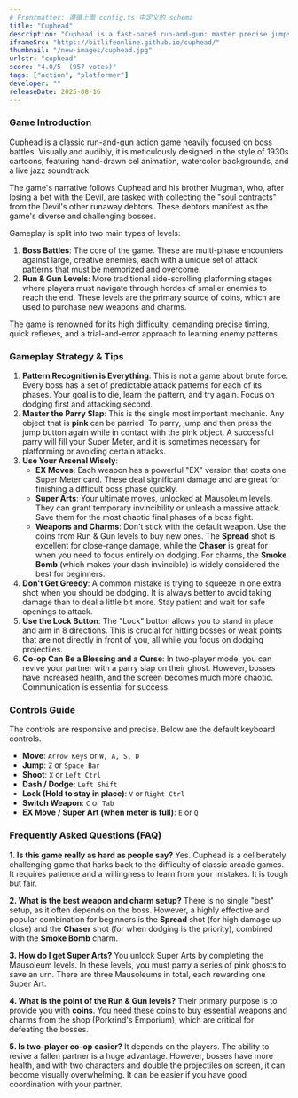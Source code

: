 ```yaml
---
# Frontmatter: 遵循上面 config.ts 中定义的 schema
title: "Cuphead"
description: "Cuphead is a fast‑paced run‑and‑gun: master precise jumps, dashes, and boss patterns to survive intense fights."
iframeSrc: "https://bitlifeonline.github.io/cuphead/"
thumbnail: "/new-images/cuphead.jpg"
urlstr: "cuphead"
score: "4.0/5  (957 votes)"
tags: ["action", "platformer"]
developer: ""
releaseDate: 2025-08-16
---
```




### **Game Introduction**

Cuphead is a classic run-and-gun action game heavily focused on boss battles. Visually and audibly, it is meticulously designed in the style of 1930s cartoons, featuring hand-drawn cel animation, watercolor backgrounds, and a live jazz soundtrack.

The game's narrative follows Cuphead and his brother Mugman, who, after losing a bet with the Devil, are tasked with collecting the "soul contracts" from the Devil's other runaway debtors. These debtors manifest as the game's diverse and challenging bosses.

Gameplay is split into two main types of levels:
1.  **Boss Battles**: The core of the game. These are multi-phase encounters against large, creative enemies, each with a unique set of attack patterns that must be memorized and overcome.
2.  **Run & Gun Levels**: More traditional side-scrolling platforming stages where players must navigate through hordes of smaller enemies to reach the end. These levels are the primary source of coins, which are used to purchase new weapons and charms.

The game is renowned for its high difficulty, demanding precise timing, quick reflexes, and a trial-and-error approach to learning enemy patterns.

### **Gameplay Strategy & Tips**

1.  **Pattern Recognition is Everything**: This is not a game about brute force. Every boss has a set of predictable attack patterns for each of its phases. Your goal is to die, learn the pattern, and try again. Focus on dodging first and attacking second.
2.  **Master the Parry Slap**: This is the single most important mechanic. Any object that is **pink** can be parried. To parry, jump and then press the jump button again while in contact with the pink object. A successful parry will fill your Super Meter, and it is sometimes necessary for platforming or avoiding certain attacks.
3.  **Use Your Arsenal Wisely**:
    *   **EX Moves**: Each weapon has a powerful "EX" version that costs one Super Meter card. These deal significant damage and are great for finishing a difficult boss phase quickly.
    *   **Super Arts**: Your ultimate moves, unlocked at Mausoleum levels. They can grant temporary invincibility or unleash a massive attack. Save them for the most chaotic final phases of a boss fight.
    *   **Weapons and Charms**: Don't stick with the default weapon. Use the coins from Run & Gun levels to buy new ones. The **Spread** shot is excellent for close-range damage, while the **Chaser** is great for when you need to focus entirely on dodging. For charms, the **Smoke Bomb** (which makes your dash invincible) is widely considered the best for beginners.
4.  **Don't Get Greedy**: A common mistake is trying to squeeze in one extra shot when you should be dodging. It is always better to avoid taking damage than to deal a little bit more. Stay patient and wait for safe openings to attack.
5.  **Use the Lock Button**: The "Lock" button allows you to stand in place and aim in 8 directions. This is crucial for hitting bosses or weak points that are not directly in front of you, all while you focus on dodging projectiles.
6.  **Co-op Can Be a Blessing and a Curse**: In two-player mode, you can revive your partner with a parry slap on their ghost. However, bosses have increased health, and the screen becomes much more chaotic. Communication is essential for success.

### **Controls Guide**

The controls are responsive and precise. Below are the default keyboard controls.

*   **Move**: `Arrow Keys` or `W, A, S, D`
*   **Jump**: `Z` or `Space Bar`
*   **Shoot**: `X` or `Left Ctrl`
*   **Dash / Dodge**: `Left Shift`
*   **Lock (Hold to stay in place)**: `V` or `Right Ctrl`
*   **Switch Weapon**: `C` or `Tab`
*   **EX Move / Super Art (when meter is full)**: `E` or `Q`

### **Frequently Asked Questions (FAQ)**

**1. Is this game really as hard as people say?**
Yes. Cuphead is a deliberately challenging game that harks back to the difficulty of classic arcade games. It requires patience and a willingness to learn from your mistakes. It is tough but fair.

**2. What is the best weapon and charm setup?**
There is no single "best" setup, as it often depends on the boss. However, a highly effective and popular combination for beginners is the **Spread** shot (for high damage up close) and the **Chaser** shot (for when dodging is the priority), combined with the **Smoke Bomb** charm.

**3. How do I get Super Arts?**
You unlock Super Arts by completing the Mausoleum levels. In these levels, you must parry a series of pink ghosts to save an urn. There are three Mausoleums in total, each rewarding one Super Art.

**4. What is the point of the Run & Gun levels?**
Their primary purpose is to provide you with **coins**. You need these coins to buy essential weapons and charms from the shop (Porkrind's Emporium), which are critical for defeating the bosses.

**5. Is two-player co-op easier?**
It depends on the players. The ability to revive a fallen partner is a huge advantage. However, bosses have more health, and with two characters and double the projectiles on screen, it can become visually overwhelming. It can be easier if you have good coordination with your partner.


